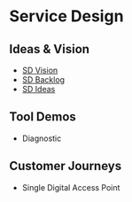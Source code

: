 # Service Design 

## Ideas & Vision
- [SD Vision](vision.html) 
- [SD Backlog](backlog.html)
- [SD Ideas](ideas.html) 


## Tool Demos
- Diagnostic 

## Customer Journeys
- Single Digital Access Point


